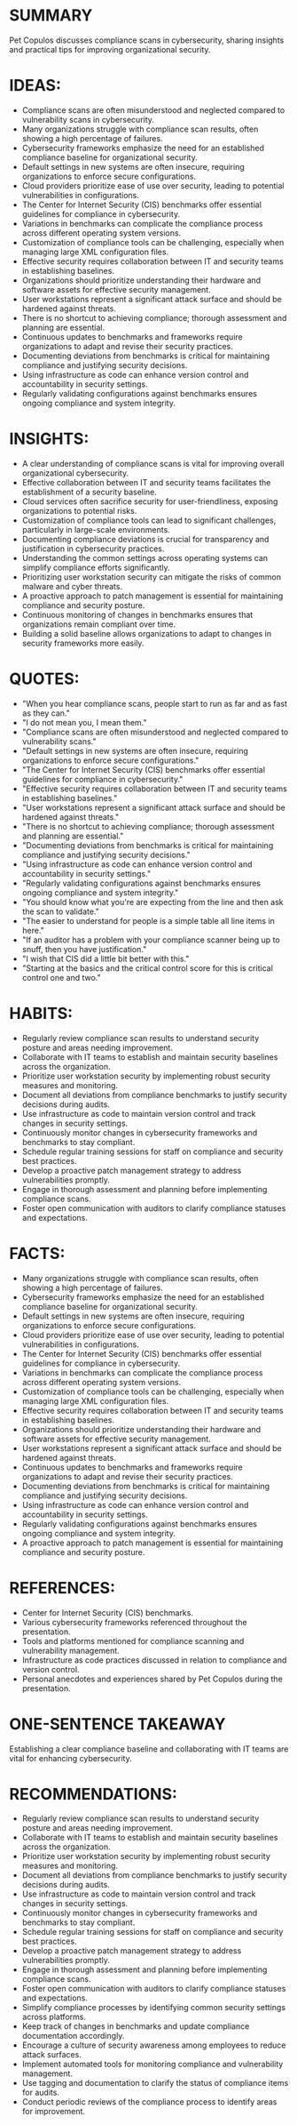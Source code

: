 # SUMMARY
Pet Copulos discusses compliance scans in cybersecurity, sharing insights and practical tips for improving organizational security.

# IDEAS:
- Compliance scans are often misunderstood and neglected compared to vulnerability scans in cybersecurity.
- Many organizations struggle with compliance scan results, often showing a high percentage of failures.
- Cybersecurity frameworks emphasize the need for an established compliance baseline for organizational security.
- Default settings in new systems are often insecure, requiring organizations to enforce secure configurations.
- Cloud providers prioritize ease of use over security, leading to potential vulnerabilities in configurations.
- The Center for Internet Security (CIS) benchmarks offer essential guidelines for compliance in cybersecurity.
- Variations in benchmarks can complicate the compliance process across different operating system versions.
- Customization of compliance tools can be challenging, especially when managing large XML configuration files.
- Effective security requires collaboration between IT and security teams in establishing baselines.
- Organizations should prioritize understanding their hardware and software assets for effective security management.
- User workstations represent a significant attack surface and should be hardened against threats.
- There is no shortcut to achieving compliance; thorough assessment and planning are essential.
- Continuous updates to benchmarks and frameworks require organizations to adapt and revise their security practices.
- Documenting deviations from benchmarks is critical for maintaining compliance and justifying security decisions.
- Using infrastructure as code can enhance version control and accountability in security settings.
- Regularly validating configurations against benchmarks ensures ongoing compliance and system integrity.

# INSIGHTS:
- A clear understanding of compliance scans is vital for improving overall organizational cybersecurity.
- Effective collaboration between IT and security teams facilitates the establishment of a security baseline.
- Cloud services often sacrifice security for user-friendliness, exposing organizations to potential risks.
- Customization of compliance tools can lead to significant challenges, particularly in large-scale environments.
- Documenting compliance deviations is crucial for transparency and justification in cybersecurity practices.
- Understanding the common settings across operating systems can simplify compliance efforts significantly.
- Prioritizing user workstation security can mitigate the risks of common malware and cyber threats.
- A proactive approach to patch management is essential for maintaining compliance and security posture.
- Continuous monitoring of changes in benchmarks ensures that organizations remain compliant over time.
- Building a solid baseline allows organizations to adapt to changes in security frameworks more easily.

# QUOTES:
- "When you hear compliance scans, people start to run as far and as fast as they can."
- "I do not mean you, I mean them."
- "Compliance scans are often misunderstood and neglected compared to vulnerability scans."
- "Default settings in new systems are often insecure, requiring organizations to enforce secure configurations."
- "The Center for Internet Security (CIS) benchmarks offer essential guidelines for compliance in cybersecurity."
- "Effective security requires collaboration between IT and security teams in establishing baselines."
- "User workstations represent a significant attack surface and should be hardened against threats."
- "There is no shortcut to achieving compliance; thorough assessment and planning are essential."
- "Documenting deviations from benchmarks is critical for maintaining compliance and justifying security decisions."
- "Using infrastructure as code can enhance version control and accountability in security settings."
- "Regularly validating configurations against benchmarks ensures ongoing compliance and system integrity."
- "You should know what you're are expecting from the line and then ask the scan to validate."
- "The easier to understand for people is a simple table all line items in here."
- "If an auditor has a problem with your compliance scanner being up to snuff, then you have justification."
- "I wish that CIS did a little bit better with this."
- "Starting at the basics and the critical control score for this is critical control one and two."

# HABITS:
- Regularly review compliance scan results to understand security posture and areas needing improvement.
- Collaborate with IT teams to establish and maintain security baselines across the organization.
- Prioritize user workstation security by implementing robust security measures and monitoring.
- Document all deviations from compliance benchmarks to justify security decisions during audits.
- Use infrastructure as code to maintain version control and track changes in security settings.
- Continuously monitor changes in cybersecurity frameworks and benchmarks to stay compliant.
- Schedule regular training sessions for staff on compliance and security best practices.
- Develop a proactive patch management strategy to address vulnerabilities promptly.
- Engage in thorough assessment and planning before implementing compliance scans.
- Foster open communication with auditors to clarify compliance statuses and expectations.

# FACTS:
- Many organizations struggle with compliance scan results, often showing a high percentage of failures.
- Cybersecurity frameworks emphasize the need for an established compliance baseline for organizational security.
- Default settings in new systems are often insecure, requiring organizations to enforce secure configurations.
- Cloud providers prioritize ease of use over security, leading to potential vulnerabilities in configurations.
- The Center for Internet Security (CIS) benchmarks offer essential guidelines for compliance in cybersecurity.
- Variations in benchmarks can complicate the compliance process across different operating system versions.
- Customization of compliance tools can be challenging, especially when managing large XML configuration files.
- Effective security requires collaboration between IT and security teams in establishing baselines.
- Organizations should prioritize understanding their hardware and software assets for effective security management.
- User workstations represent a significant attack surface and should be hardened against threats.
- Continuous updates to benchmarks and frameworks require organizations to adapt and revise their security practices.
- Documenting deviations from benchmarks is critical for maintaining compliance and justifying security decisions.
- Using infrastructure as code can enhance version control and accountability in security settings.
- Regularly validating configurations against benchmarks ensures ongoing compliance and system integrity.
- A proactive approach to patch management is essential for maintaining compliance and security posture.

# REFERENCES:
- Center for Internet Security (CIS) benchmarks.
- Various cybersecurity frameworks referenced throughout the presentation.
- Tools and platforms mentioned for compliance scanning and vulnerability management.
- Infrastructure as code practices discussed in relation to compliance and version control.
- Personal anecdotes and experiences shared by Pet Copulos during the presentation.

# ONE-SENTENCE TAKEAWAY
Establishing a clear compliance baseline and collaborating with IT teams are vital for enhancing cybersecurity.

# RECOMMENDATIONS:
- Regularly review compliance scan results to understand security posture and areas needing improvement.
- Collaborate with IT teams to establish and maintain security baselines across the organization.
- Prioritize user workstation security by implementing robust security measures and monitoring.
- Document all deviations from compliance benchmarks to justify security decisions during audits.
- Use infrastructure as code to maintain version control and track changes in security settings.
- Continuously monitor changes in cybersecurity frameworks and benchmarks to stay compliant.
- Schedule regular training sessions for staff on compliance and security best practices.
- Develop a proactive patch management strategy to address vulnerabilities promptly.
- Engage in thorough assessment and planning before implementing compliance scans.
- Foster open communication with auditors to clarify compliance statuses and expectations.
- Simplify compliance processes by identifying common security settings across platforms.
- Keep track of changes in benchmarks and update compliance documentation accordingly.
- Encourage a culture of security awareness among employees to reduce attack surfaces.
- Implement automated tools for monitoring compliance and vulnerability management.
- Use tagging and documentation to clarify the status of compliance items for audits.
- Conduct periodic reviews of the compliance process to identify areas for improvement.